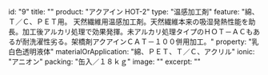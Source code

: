 id: "9"
title: ""
product: "アクアイン HOT-2"
type: "温感加工剤"
feature: "綿、Ｔ／Ｃ、ＰＥＴ用。 天然繊維用温感加工剤。天然繊維本来の吸湿発熱性能を助長。加工後アルカリ処理で効果発揮。未アルカリ処理タイプのＨＯＴ－ＡＣもあるが耐洗濯性劣る。架橋剤アクアインＣＡＴ－１００併用加工。"
property: "乳白色透明液体"
materialOrApplication: "綿、ＰＥＴ、Ｔ／Ｃ、アクリル"
ionic: "アニオン"
packing: "缶入／１８ｋｇ"
image: ""
excerpt: ""